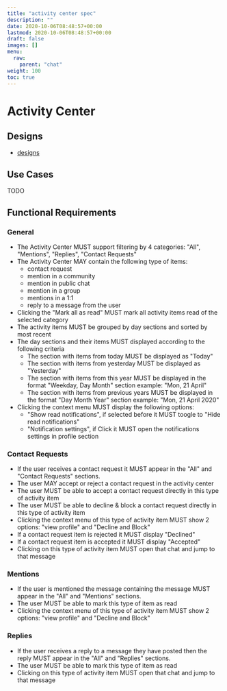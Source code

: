 ```yaml
---
title: "activity center spec"
description: ""
date: 2020-10-06T08:48:57+00:00
lastmod: 2020-10-06T08:48:57+00:00
draft: false
images: []
menu:
  raw:
    parent: "chat"
weight: 100
toc: true
---
```


# Activity Center

## Designs

- [designs](https://www.figma.com/file/Mr3rqxxgKJ2zMQ06UAKiWL/%F0%9F%92%AC-Chat%E2%8E%9CDesktop?node-id=5358%3A5666)

## Use Cases

TODO

## Functional Requirements

### General

* The Activity Center MUST support filtering by 4 categories: "All", "Mentions", "Replies", "Contact Requests"
* The Activity Center MAY contain the following type of items:
    * contact request
    * mention in a community
    * mention in public chat
    * mention in a group
    * mentions in a 1:1
    * reply to a message from the user
* Clicking the "Mark all as read" MUST mark all activity items read of the selected category
* The activity items MUST be grouped by day sections and sorted by most recent
* The day sections and their items MUST displayed according to the following criteria
    * The section with items from today MUST be displayed as "Today"
    * The section with items from yesterday MUST be displayed as "Yesterday"
    * The section with items from this year MUST be displayed in the format "Weekday, Day Month" section example: "Mon, 21 April"
    * The section with items from previous years MUST be displayed in the format "Day Month Year" section example: "Mon, 21 April 2020"
* Clicking the context menu MUST display the following options:
    * "Show read notifications", if selected before it MUST toogle to "Hide read notifications"
    * "Notification settings", if Click it MUST open the notifications settings in profile section

### Contact Requests

* If the user receives a contact request it MUST appear in the "All" and "Contact Requests" sections.
* The user MAY accept or reject a contact request in the activity center
* The user MUST be able to accept a contact request directly in this type of activity item
* The user MUST be able to decline & block a contact request directly in this type of activity item
* Clicking the context menu of this type of activity item MUST show 2 options: "view profile" and "Decline and Block"
* If a contact request item is rejected it MUST display "Declined"
* If a contact request item is accepted it MUST display "Accepted"
* Clicking on this type of activity item MUST open that chat and jump to that message

### Mentions

* If the user is mentioned the message containing the message MUST appear in the "All" and "Mentions" sections.
* The user MUST be able to mark this type of item as read
* Clicking the context menu of this type of activity item MUST show 2 options: "view profile" and "Decline and Block"

### Replies

* If the user receives a reply to a message they have posted then the reply MUST appear in the "All" and "Replies" sections.
* The user MUST be able to mark this type of item as read
* Clicking on this type of activity item MUST open that chat and jump to that message
